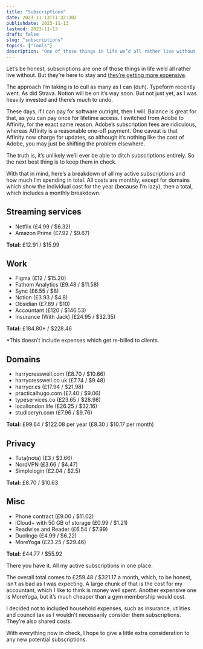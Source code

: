 ```yaml
---
title: "Subscriptions"
date: 2023-11-13T11:32:30Z
publishdate: 2023-11-13
lastmod: 2023-11-13
draft: false
slug: "subscriptions"
topics: ["Tools"]
description: "One of those things in life we’d all rather live without. But they’re here to stay and they’re getting more expensive."
---
```


Let’s be honest, subscriptions are one of those things in life we’d all rather live without. But they’re here to stay and [they’re getting more expensive](https://manuelmoreale.com/on-subscriptions). 

The approach I’m taking is to cull as many as I can (duh). Typeform recently went. As did Strava. Notion will be on it’s way soon. But not just yet, as I was heavily invested and there’s much to undo.

These days, if I can pay for software outright, then I will. Balance is great for that, as you can pay once for lifetime access. I switched from Adobe to Affinity, for the exact same reason. Adobe’s subscription fees are ridiculous, whereas Affinity is a reasonable one-off payment. One caveat is that Affinity now charge for updates, so although it’s nothing like the cost of Adobe, you may just be shifting the problem elsewhere.

The truth is, it’s unlikely we’ll ever be able to ditch subscriptions entirely. So the next best thing is to keep them in check. 

With that in mind, here’s a breakdown of all my active subscriptions and how much I’m spending in total. All costs are monthly, except for domains which show the individual cost for the year (because I’m lazy), then a total, which includes a monthly breakdown.

## Streaming services 

- Netflix (£4.99 / $6.32)
- Amazon Prime (£7.92 / $9.67)

**Total:** £12.91 / $15.99

## Work

- Figma (£12 / $15.20)
- Fathom Analytics (£9.48 / $11.58)
- Sync (£6.55 / $8)
- Notion (£3.93 / $4.8)
- Obsidian (£7.89 / $10)
- Accountant (£120 / $146.53)
- Insurance (With Jack) (£24.95 / $32.35)

**Total:** £184.80* / $228.46

*This doesn’t include expenses which get re-billed to clients.

## Domains

- harrycresswell.com (£8.70 / $10.66)
- harrycresswell.co.uk (£7.74 / $9.48)
- harrycr.es (£17.94 / $21.98)
- practicalhugo.com (£7.40 / $9.06)
- typeservices.co (£23.65 / $28.98)
- locallondon.life (£26.25 / $32.16)
- studioeryn.com (£7.96 / $9.76)

**Total:** £99.64 / $122.08 per year (£8.30 / $10.17 per month)

## Privacy

- Tuta(nota) (£3 / $3.66)
- NordVPN (£3.66 / $4.47)
- Simplelogin (£2.04 / $2.5)

**Total:** £8.70 / $10.63

## Misc 

- Phone contract (£9.00 / $11.02)
- iCloud+ with 50 GB of storage (£0.99 / $1.21)
- Readwise and Reader (£6.54 / $7.99)
- Duolingo (£4.99 / $6.22)
- MoreYoga (£23.25 / $29.46)

**Total:** £44.77 / $55.92


There you have it. All my active subscriptions in one place. 

The overall total comes to £259.48 / $321.17 a month, which, to be honest, isn’t as bad as I was expecting. A large chunk of that is the cost for my accountant, which I like to think is money well spent. Another expensive one is MoreYoga, but it’s much cheaper than a gym membership would cost.

I decided not to included household expenses, such as insurance, utilities and council tax as I wouldn’t necessarily consider them subscriptions. They’re also shared costs.

With everything now in check, I hope to give a little extra consideration to any new potential subscriptions.